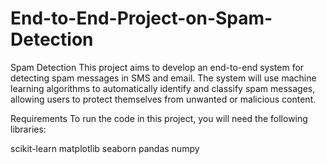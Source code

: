 # End-to-End-Project-on-Spam-Detection

Spam Detection
This project aims to develop an end-to-end system for detecting spam messages in SMS and email. The system will use machine learning algorithms to automatically identify and classify spam messages, allowing users to protect themselves from unwanted or malicious content.

Requirements
To run the code in this project, you will need the following libraries:

scikit-learn
matplotlib
seaborn
pandas
numpy
